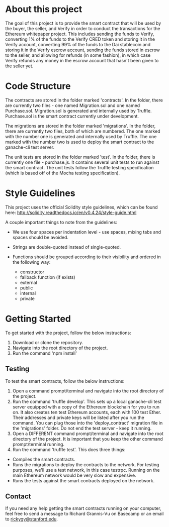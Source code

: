 # About this project

The goal of this project is to provide the smart contract that will be used by the buyer, the seller, and Verify in order to conduct the transactions for the Ethereum whitepaper project. This includes sending the funds to Verify, converting 1% of the funds to the Verify CRED token and storing it in the Verify account, converting 99% of the funds to the Dai stablecoin and storing it in the Verify escrow account, sending the funds stored in escrow to the seller, and allowing for refunds (in some fashion), in which case Verify refunds any money in the escrow account that hasn't been given to the seller yet.

# Code Structure

The contracts are stored in the folder marked 'contracts'. In the folder, there are currently two files - one named Migration.sol and one named Purchase.sol. Migration.sol is generated and internally used by Truffle. Purchase.sol is the smart contract currently under development.

The migrations are stored in the folder marked 'migrations'. In the folder, there are currently two files, both of which are numbered. The one marked with the number one is generated and internally used by Truffle. The one marked with the number two is used to deploy the smart contract to the ganache-cli test server.

The unit tests are stored in the folder marked 'test'. In the folder, there is currently one file - purchase.js. It contains several unit tests to run against the smart contract. The unit tests follow the Truffle testing specification (which is based off of the Mocha testing specification).

# Style Guidelines

This project uses the official Solidity style guidelines, which can be found here: http://solidity.readthedocs.io/en/v0.4.24/style-guide.html

A couple important things to note from the guidelines:

 * We use four spaces per indentation level - use spaces, mixing tabs and spaces should be avoided.
 
 * Strings are double-quoted instead of single-quoted.
 
 * Functions should be grouped according to their visibility and ordered in the following way:
   * constructor
   * fallback function (if exists)
   * external
   * public
   * internal
   * private

# Getting Started

To get started with the project, follow the below instructions:
 1. Download or clone the repository.
 2. Navigate into the root directory of the project.
 3. Run the command 'npm install'
 
## Testing

To test the smart contracts, follow the below instructions:
 1. Open a command prompt/terminal and navigate into the root directory of the project.
 2. Run the command 'truffle develop'. This sets up a local ganache-cli test server equipped with a copy of the Ethereum blockchain for you to run on. It also creates ten test Ethereum accounts, each with 100 test Ether. Their addresses and private keys will be listed after you run the command. You can plug those into the 'deploy_contract' migration file in the 'migrations' folder. Do not end the test server - keep it running.
 3. Open a DIFFERENT command prompt/terminal and navigate into the root directory of the project. It is important that you keep the other command prompt/terminal running.
 4. Run the command 'truffle test'. This does three things:
   * Compiles the smart contracts.
   * Runs the migrations to deploy the contracts to the network. For testing purposes, we'll use a test network, in this case testrpc. Running on the main Ethereum network would be very slow and expensive.
   * Runs the tests against the smart contracts deployed on the network.

## Contact

If you need any help getting the smart contracts running on your computer, feel free to send a message to Richard Grannis-Vu on Basecamp or an email to rickygv@stanford.edu.
